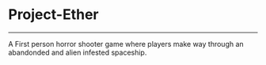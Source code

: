 # Project-Ether

---

A First person horror shooter game where players make way through an abandonded and alien infested spaceship.
